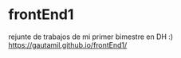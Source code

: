# frontEnd1
rejunte de trabajos de mi primer bimestre en DH :)
https://gautamil.github.io/frontEnd1/
